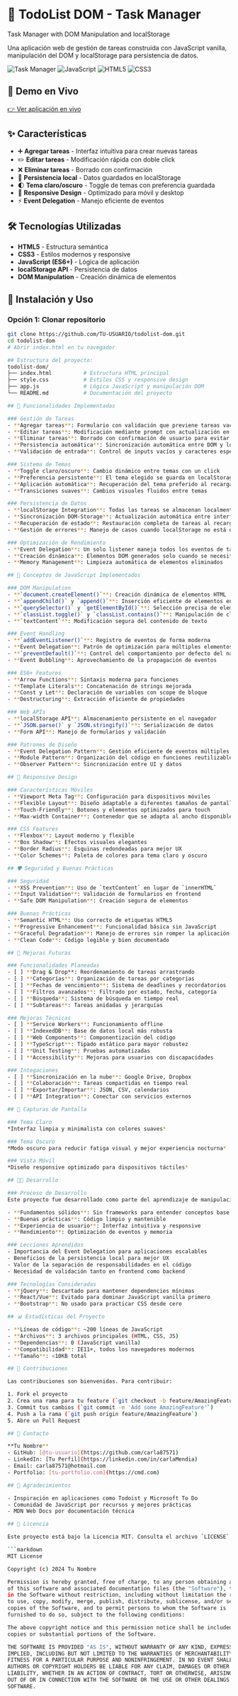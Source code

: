 
# 📝 TodoList DOM - Task Manager
Task Manager with DOM Manipulation and localStorage

Una aplicación web de gestión de tareas construida con JavaScript vanilla, manipulación del DOM y localStorage para persistencia de datos.

![Task Manager](https://img.shields.io/badge/Status-Complete-brightgreen)
![JavaScript](https://img.shields.io/badge/JavaScript-ES6+-yellow)
![HTML5](https://img.shields.io/badge/HTML5-orange)
![CSS3](https://img.shields.io/badge/CSS3-blue)

## 🌟 Demo en Vivo

[👉 Ver aplicación en vivo](https://TU-USUARIO.github.io/todolist-dom)

## ✨ Características

- ➕ **Agregar tareas** - Interfaz intuitiva para crear nuevas tareas
- ✏️ **Editar tareas** - Modificación rápida con doble click
- ❌ **Eliminar tareas** - Borrado con confirmación
- 💾 **Persistencia local** - Datos guardados en localStorage
- 🌓 **Tema claro/oscuro** - Toggle de temas con preferencia guardada
- 📱 **Responsive Design** - Optimizado para móvil y desktop
- ⚡ **Event Delegation** - Manejo eficiente de eventos

## 🛠️ Tecnologías Utilizadas

- **HTML5** - Estructura semántica
- **CSS3** - Estilos modernos y responsive
- **JavaScript (ES6+)** - Lógica de aplicación
- **localStorage API** - Persistencia de datos
- **DOM Manipulation** - Creación dinámica de elementos

## 🚀 Instalación y Uso

### Opción 1: Clonar repositorio
```bash
git clone https://github.com/TU-USUARIO/todolist-dom.git
cd todolist-dom
# Abrir index.html en tu navegador

## Estructura del proyecto:
todolist-dom/
├── index.html          # Estructura HTML principal
├── style.css           # Estilos CSS y responsive design
├── app.js              # Lógica JavaScript y manipulación DOM
└── README.md           # Documentación del proyecto

## 🎯 Funcionalidades Implementadas

### Gestión de Tareas
- **Agregar tareas**: Formulario con validación que previene tareas vacías
- **Editar tareas**: Modificación mediante prompt con actualización en tiempo real
- **Eliminar tareas**: Borrado con confirmación de usuario para evitar eliminaciones accidentales
- **Persistencia automática**: Sincronización automática entre DOM y localStorage
- **Validación de entrada**: Control de inputs vacíos y caracteres especiales

### Sistema de Temas
- **Toggle claro/oscuro**: Cambio dinámico entre temas con un click
- **Preferencia persistente**: El tema elegido se guarda en localStorage
- **Aplicación automática**: Recuperación del tema preferido al recargar la página
- **Transiciones suaves**: Cambios visuales fluidos entre temas

### Persistencia de Datos
- **localStorage Integration**: Todas las tareas se almacenan localmente en el navegador
- **Sincronización DOM-Storage**: Actualización automática entre interfaz y almacenamiento
- **Recuperación de estado**: Restauración completa de tareas al recargar
- **Gestión de errores**: Manejo de casos cuando localStorage no está disponible

### Optimización de Rendimiento
- **Event Delegation**: Un solo listener maneja todos los eventos de tareas
- **Creación dinámica**: Elementos DOM generados solo cuando se necesitan
- **Memory Management**: Limpieza automática de elementos eliminados

## 🧩 Conceptos de JavaScript Implementados

### DOM Manipulation
- **`document.createElement()`**: Creación dinámica de elementos HTML
- **`appendChild()` y `append()`**: Inserción eficiente de elementos en el DOM
- **`querySelector()` y `getElementById()`**: Selección precisa de elementos
- **`classList.toggle()` y `classList.contains()`**: Manipulación de clases CSS
- **`textContent`**: Modificación segura del contenido de texto

### Event Handling
- **`addEventListener()`**: Registro de eventos de forma moderna
- **Event Delegation**: Patrón de optimización para múltiples elementos
- **`preventDefault()`**: Control del comportamiento por defecto del navegador
- **Event Bubbling**: Aprovechamiento de la propagación de eventos

### ES6+ Features
- **Arrow Functions**: Sintaxis moderna para funciones
- **Template Literals**: Concatenación de strings mejorada
- **Const y Let**: Declaración de variables con scope de bloque
- **Destructuring**: Extracción eficiente de propiedades

### Web APIs
- **localStorage API**: Almacenamiento persistente en el navegador
- **`JSON.parse()` y `JSON.stringify()`**: Serialización de datos
- **Form API**: Manejo de formularios y validación

### Patrones de Diseño
- **Event Delegation Pattern**: Gestión eficiente de eventos múltiples
- **Module Pattern**: Organización del código en funciones reutilizables
- **Observer Pattern**: Sincronización entre UI y datos

## 📱 Responsive Design

### Características Móviles
- **Viewport Meta Tag**: Configuración para dispositivos móviles
- **Flexible Layout**: Diseño adaptable a diferentes tamaños de pantalla
- **Touch-Friendly**: Botones y elementos optimizados para touch
- **Max-width Container**: Contenedor que se adapta al ancho disponible

### CSS Features
- **Flexbox**: Layout moderno y flexible
- **Box Shadow**: Efectos visuales elegantes
- **Border Radius**: Esquinas redondeadas para mejor UX
- **Color Schemes**: Paleta de colores para tema claro y oscuro

## 🛡️ Seguridad y Buenas Prácticas

### Seguridad
- **XSS Prevention**: Uso de `textContent` en lugar de `innerHTML`
- **Input Validation**: Validación de formularios en frontend
- **Safe DOM Manipulation**: Creación segura de elementos

### Buenas Prácticas
- **Semantic HTML**: Uso correcto de etiquetas HTML5
- **Progressive Enhancement**: Funcionalidad básica sin JavaScript
- **Graceful Degradation**: Manejo de errores sin romper la aplicación
- **Clean Code**: Código legible y bien documentado

## 🔧 Mejoras Futuras

### Funcionalidades Planeadas
- [ ] **Drag & Drop**: Reordenamiento de tareas arrastrando
- [ ] **Categorías**: Organización de tareas por categorías
- [ ] **Fechas de vencimiento**: Sistema de deadlines y recordatorios
- [ ] **Filtros avanzados**: Filtrado por estado, fecha, categoría
- [ ] **Búsqueda**: Sistema de búsqueda en tiempo real
- [ ] **Subtareas**: Tareas anidadas y jerarquías

### Mejoras Técnicas
- [ ] **Service Workers**: Funcionamiento offline
- [ ] **IndexedDB**: Base de datos local más robusta
- [ ] **Web Components**: Componentización del código
- [ ] **TypeScript**: Tipado estático para mayor robustez
- [ ] **Unit Testing**: Pruebas automatizadas
- [ ] **Accessibility**: Mejoras para usuarios con discapacidades

### Integaciones
- [ ] **Sincronización en la nube**: Google Drive, Dropbox
- [ ] **Colaboración**: Tareas compartidas en tiempo real
- [ ] **Exportar/Importar**: JSON, CSV, calendarios
- [ ] **API Integration**: Conectar con servicios externos

## 🎨 Capturas de Pantalla

### Tema Claro
*Interfaz limpia y minimalista con colores suaves*

### Tema Oscuro  
*Modo oscuro para reducir fatiga visual y mejor experiencia nocturna*

### Vista Móvil
*Diseño responsive optimizado para dispositivos táctiles*

## 👨‍💻 Desarrollo

### Proceso de Desarrollo
Este proyecto fue desarrollado como parte del aprendizaje de manipulación del DOM y JavaScript vanilla, enfocándose en:

- **Fundamentos sólidos**: Sin frameworks para entender conceptos base
- **Buenas prácticas**: Código limpio y mantenible
- **Experiencia de usuario**: Interfaz intuitiva y responsive
- **Rendimiento**: Optimización de eventos y memoria

### Lecciones Aprendidas
- Importancia del Event Delegation para aplicaciones escalables
- Beneficios de la persistencia local para mejor UX
- Valor de la separación de responsabilidades en el código
- Necesidad de validación tanto en frontend como backend

### Tecnologías Consideradas
- **jQuery**: Descartado para mantener dependencies mínimas
- **React/Vue**: Evitado para dominar JavaScript vanilla primero
- **Bootstrap**: No usado para practicar CSS desde cero

## 📊 Estadísticas del Proyecto

- **Líneas de código**: ~200 líneas de JavaScript
- **Archivos**: 3 archivos principales (HTML, CSS, JS)
- **Dependencias**: 0 (JavaScript vanilla)
- **Compatibilidad**: IE11+, todos los navegadores modernos
- **Tamaño**: <10KB total

## 👥 Contribuciones

Las contribuciones son bienvenidas. Para contribuir:

1. Fork el proyecto
2. Crea una rama para tu feature (`git checkout -b feature/AmazingFeature`)
3. Commit tus cambios (`git commit -m 'Add some AmazingFeature'`)
4. Push a la rama (`git push origin feature/AmazingFeature`)
5. Abre un Pull Request

## 📧 Contacto

**Tu Nombre**
- GitHub: [@tu-usuario](https://github.com/carla87571)
- LinkedIn: [Tu Perfil](https://linkedin.com/in/carlaMendia)
- Email: carla87571@hotmail.com
- Portfolio: [tu-portfolio.com](https://cmd.com)

## 🙏 Agradecimientos

- Inspiración en aplicaciones como Todoist y Microsoft To Do
- Comunidad de JavaScript por recursos y mejores prácticas
- MDN Web Docs por documentación técnica

## 📄 Licencia

Este proyecto está bajo la Licencia MIT. Consulta el archivo `LICENSE` para más detalles.

```markdown
MIT License

Copyright (c) 2024 Tu Nombre

Permission is hereby granted, free of charge, to any person obtaining a copy
of this software and associated documentation files (the "Software"), to deal
in the Software without restriction, including without limitation the rights
to use, copy, modify, merge, publish, distribute, sublicense, and/or sell
copies of the Software, and to permit persons to whom the Software is
furnished to do so, subject to the following conditions:

The above copyright notice and this permission notice shall be included in all
copies or substantial portions of the Software.

THE SOFTWARE IS PROVIDED "AS IS", WITHOUT WARRANTY OF ANY KIND, EXPRESS OR
IMPLIED, INCLUDING BUT NOT LIMITED TO THE WARRANTIES OF MERCHANTABILITY,
FITNESS FOR A PARTICULAR PURPOSE AND NONINFRINGEMENT. IN NO EVENT SHALL THE
AUTHORS OR COPYRIGHT HOLDERS BE LIABLE FOR ANY CLAIM, DAMAGES OR OTHER
LIABILITY, WHETHER IN AN ACTION OF CONTRACT, TORT OR OTHERWISE, ARISING FROM,
OUT OF OR IN CONNECTION WITH THE SOFTWARE OR THE USE OR OTHER DEALINGS IN THE
SOFTWARE.